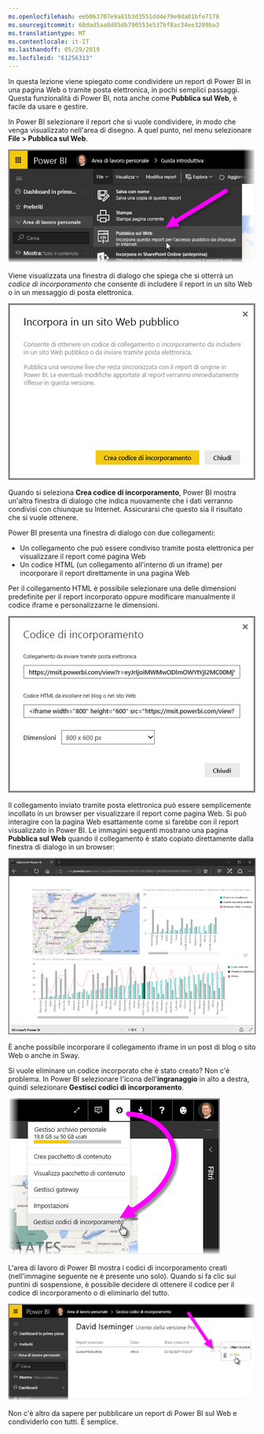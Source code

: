 ```yaml
---
ms.openlocfilehash: eeb063707e9a81b3d3551dd4e79e9da01bfe7178
ms.sourcegitcommit: 60dad5aa0d85db790553e537bf8ac34ee3289ba3
ms.translationtype: MT
ms.contentlocale: it-IT
ms.lasthandoff: 05/29/2019
ms.locfileid: "61256313"
---
```

In questa lezione viene spiegato come condividere un report di Power BI in una pagina Web o tramite posta elettronica, in pochi semplici passaggi. Questa funzionalità di Power BI, nota anche come **Pubblica sul Web**, è facile da usare e gestire.

In Power BI selezionare il report che si vuole condividere, in modo che venga visualizzato nell'area di disegno. A quel punto, nel menu selezionare **File > Pubblica sul Web**.

![](media/6-6-publish-to-web/6-6_1a.png)

Viene visualizzata una finestra di dialogo che spiega che si otterrà un *codice di incorporamento* che consente di includere il report in un sito Web o in un messaggio di posta elettronica.

![](media/6-6-publish-to-web/6-6_2.png)

Quando si seleziona **Crea codice di incorporamento**, Power BI mostra un'altra finestra di dialogo che indica nuovamente che i dati verranno condivisi con chiunque su Internet. Assicurarsi che questo sia il risultato che si vuole ottenere.

Power BI presenta una finestra di dialogo con due collegamenti:

* Un collegamento che può essere condiviso tramite posta elettronica per visualizzare il report come pagina Web
* Un codice HTML (un collegamento all'interno di un iframe) per incorporare il report direttamente in una pagina Web

Per il collegamento HTML è possibile selezionare una delle dimensioni predefinite per il report incorporato oppure modificare manualmente il codice iframe e personalizzarne le dimensioni.

![](media/6-6-publish-to-web/6-6_3.png)

Il collegamento inviato tramite posta elettronica può essere semplicemente incollato in un browser per visualizzare il report come pagina Web. Si può interagire con la pagina Web esattamente come si farebbe con il report visualizzato in Power BI. Le immagini seguenti mostrano una pagina **Pubblica sul Web** quando il collegamento è stato copiato direttamente dalla finestra di dialogo in un browser:

![](media/6-6-publish-to-web/6-6_4.png)

È anche possibile incorporare il collegamento iframe in un post di blog o sito Web o anche in Sway.

Si vuole eliminare un codice incorporato che è stato creato? Non c'è problema. In Power BI selezionare l'icona dell'**ingranaggio** in alto a destra, quindi selezionare **Gestisci codici di incorporamento**.

![](media/6-6-publish-to-web/6-6_5.png)

L'area di lavoro di Power BI mostra i codici di incorporamento creati (nell'immagine seguente ne è presente uno solo). Quando si fa clic sui puntini di sospensione, è possibile decidere di ottenere il codice per il codice di incorporamento o di eliminarlo del tutto.

![](media/6-6-publish-to-web/6-6_6.png)

Non c'è altro da sapere per pubblicare un report di Power BI sul Web e condividerlo con tutti. È semplice.

